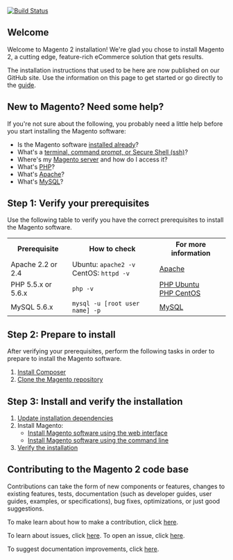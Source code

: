 [![Build Status](https://travis-ci.org/magento/magento2.svg?branch=master)](https://travis-ci.org/magento/magento2)
<h2>Welcome</h2>
Welcome to Magento 2 installation! We're glad you chose to install Magento 2, a cutting edge, feature-rich eCommerce solution that gets results.

The installation instructions that used to be here are now published on our GitHub site. Use the information on this page to get started or go directly to the <a href="http://devdocs.magento.com/guides/v1.0/install-gde/bk-install-guide.html" target="_blank">guide</a>.

<h2>New to Magento? Need some help?</h2>
If you're not sure about the following, you probably need a little help before you start installing the Magento software:

*	Is the Magento software <a href="http://devdocs.magento.com/guides/v1.0/install-gde/basics/basics_magento-installed.html">installed already</a>?
*	What's a <a href="http://devdocs.magento.com/guides/v1.0/install-gde/basics/basics_login.html">terminal, command prompt, or Secure Shell (ssh)</a>?
*	Where's my <a href="http://devdocs.magento.com/guides/v1.0/install-gde/basics/basics_login.html">Magento server</a> and how do I access it?
*	What's <a href="http://devdocs.magento.com/guides/v1.0/install-gde/basics/basics_software.html">PHP</a>?
*	What's <a href="http://devdocs.magento.com/guides/v1.0/install-gde/basics/basics_software.html">Apache</a>?
*	What's <a href="http://devdocs.magento.com/guides/v1.0/install-gde/basics/basics_software.html">MySQL</a>?

<h2>Step 1: Verify your prerequisites</h2>

Use the following table to verify you have the correct prerequisites to install the Magento software.

<table>
	<tbody>
		<tr>
			<th>Prerequisite</th>
			<th>How to check</th>
			<th>For more information</th>
		</tr>
	<tr>
		<td>Apache 2.2 or 2.4</td>
		<td>Ubuntu: <code>apache2 -v</code><br>
		CentOS: <code>httpd -v</code></td>
		<td><a href="http://devdocs.magento.com/guides/v1.0/install-gde/prereq/apache.html">Apache</a></td>
	</tr>
	<tr>
		<td>PHP 5.5.x or 5.6.x</td>
		<td><code>php -v</code></td>
		<td><a href="http://devdocs.magento.com/guides/v1.0/install-gde/prereq/php-ubuntu.html">PHP Ubuntu</a><br><a href="http://devdocs.magento.com/guides/v1.0/install-gde/prereq/php-centos.html">PHP CentOS</a></td>
	</tr>
	<tr><td>MySQL 5.6.x</td>
	<td><code>mysql -u [root user name] -p</code></td>
	<td><a href="http://devdocs.magento.com/guides/v1.0/install-gde/prereq/mysql.html">MySQL</a></td>
	</tr>
</tbody>
</table>

<h2>Step 2: Prepare to install</h2>

After verifying your prerequisites, perform the following tasks in order to prepare to install the Magento software.

1.	<a href="http://devdocs.magento.com/guides/v1.0/install-gde/install/composer-clone.html#instgde-prereq-compose-install">Install Composer</a>
2.	<a href="http://devdocs.magento.com/guides/v1.0/install-gde/install/composer-clone.html#instgde-prereq-compose-clone">Clone the Magento repository</a>

<h2>Step 3: Install and verify the installation</h2>

1.	<a href="http://devdocs.magento.com/guides/v1.0/install-gde/install/prepare-install.html">Update installation dependencies</a>
2.	Install Magento:
	*	<a href="http://devdocs.magento.com/guides/v1.0/install-gde/install/install-web.html">Install Magento software using the web interface</a>
	*	<a href="http://devdocs.magento.com/guides/v1.0/install-gde/install/install-cli.html">Install Magento software using the command line</a>
2.	<a href="http://devdocs.magento.com/guides/v1.0/install-gde/install/verify.html">Verify the installation</a>

<h2>Contributing to the Magento 2 code base</h2>
Contributions can take the form of new components or features, changes to existing features, tests, documentation (such as developer guides, user guides, examples, or specifications), bug fixes, optimizations, or just good suggestions.

To make learn about how to make a contribution, click [here][1].

To learn about issues, click [here][2]. To open an issue, click [here][3].

To suggest documentation improvements, click [here][4].

[1]: <http://devdocs.magento.com/guides/v1.0/contributor-guide/CONTRIBUTING.html>
[2]: <http://devdocs.magento.com/guides/v1.0/contributor-guide/CONTRIBUTING.html#report>
[3]: <https://github.com/magento/magento2/issues>
[4]: <http://devdocs.magento.com>
